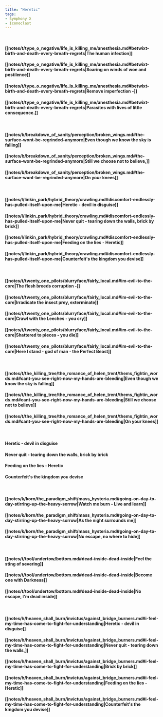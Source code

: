 ```yaml
---
title: "Heretic"
tags:
- Symphony X
- Iconoclast
---
```

&nbsp;
#### [[notes/t/type_o_negative/life_is_killing_me/anesthesia.md#betwixt-birth-and-death-every-breath-regrets|The human infection]]
#### [[notes/t/type_o_negative/life_is_killing_me/anesthesia.md#betwixt-birth-and-death-every-breath-regrets|Soaring on winds of woe and pestilence]]
#### [[notes/t/type_o_negative/life_is_killing_me/anesthesia.md#betwixt-birth-and-death-every-breath-regrets|Remove imperfection -]]
#### [[notes/t/type_o_negative/life_is_killing_me/anesthesia.md#betwixt-birth-and-death-every-breath-regrets|Parasites with lives of little consequence.]]
&nbsp;
#### [[notes/b/breakdown_of_sanity/perception/broken_wings.md#the-surface-wont-be-regrinded-anymore|Even though we know the sky is falling]]
#### [[notes/b/breakdown_of_sanity/perception/broken_wings.md#the-surface-wont-be-regrinded-anymore|Still we choose not to believe,]]
#### [[notes/b/breakdown_of_sanity/perception/broken_wings.md#the-surface-wont-be-regrinded-anymore|On your knees]]
&nbsp;
#### [[notes/l/linkin_park/hybrid_theory/crawling.md#discomfort-endlessly-has-pulled-itself-upon-me|Heretic - devil in disguise]]
#### [[notes/l/linkin_park/hybrid_theory/crawling.md#discomfort-endlessly-has-pulled-itself-upon-me|Never quit - tearing down the walls, brick by brick]]
#### [[notes/l/linkin_park/hybrid_theory/crawling.md#discomfort-endlessly-has-pulled-itself-upon-me|Feeding on the lies - Heretic]]
#### [[notes/l/linkin_park/hybrid_theory/crawling.md#discomfort-endlessly-has-pulled-itself-upon-me|Counterfeit's the kingdom you devise]]
&nbsp;
#### [[notes/t/twenty_one_pilots/blurryface/fairly_local.md#im-evil-to-the-core|The flesh breeds corruption -]]
#### [[notes/t/twenty_one_pilots/blurryface/fairly_local.md#im-evil-to-the-core|Irradicate the insect prey, exterminate]]
#### [[notes/t/twenty_one_pilots/blurryface/fairly_local.md#im-evil-to-the-core|Crawl with the Leeches - you cry]]
#### [[notes/t/twenty_one_pilots/blurryface/fairly_local.md#im-evil-to-the-core|Shattered to pieces - you die]]
#### [[notes/t/twenty_one_pilots/blurryface/fairly_local.md#im-evil-to-the-core|Here I stand - god of man - the Perfect Beast]]
&nbsp;
#### [[notes/t/the_killing_tree/the_romance_of_helen_trent/thems_fightin_words.md#cant-you-see-right-now-my-hands-are-bleeding|Even though we know the sky is falling]]
#### [[notes/t/the_killing_tree/the_romance_of_helen_trent/thems_fightin_words.md#cant-you-see-right-now-my-hands-are-bleeding|Still we choose not to believe]]
#### [[notes/t/the_killing_tree/the_romance_of_helen_trent/thems_fightin_words.md#cant-you-see-right-now-my-hands-are-bleeding|On your knees]]
&nbsp;
#### Heretic - devil in disguise
#### Never quit - tearing down the walls, brick by brick
#### Feeding on the lies - Heretic
#### Counterfeit's the kingdom you devise
&nbsp;
#### [[notes/k/korn/the_paradigm_shift/mass_hysteria.md#going-on-day-to-day-stirring-up-the-heavy-sorrow|Watch me burn - Live and learn]]
#### [[notes/k/korn/the_paradigm_shift/mass_hysteria.md#going-on-day-to-day-stirring-up-the-heavy-sorrow|As the night surrounds me]]
#### [[notes/k/korn/the_paradigm_shift/mass_hysteria.md#going-on-day-to-day-stirring-up-the-heavy-sorrow|No escape, no where to hide]]
&nbsp;
#### [[notes/t/tool/undertow/bottom.md#dead-inside-dead-inside|Feel the sting of severing]]
#### [[notes/t/tool/undertow/bottom.md#dead-inside-dead-inside|Become one with Darkness]]
#### [[notes/t/tool/undertow/bottom.md#dead-inside-dead-inside|No escape, I'm dead inside]]
&nbsp;
#### [[notes/h/heaven_shall_burn/invictus/against_bridge_burners.md#i-feel-my-time-has-come-to-fight-for-understanding|Heretic - devil in disguise]]
#### [[notes/h/heaven_shall_burn/invictus/against_bridge_burners.md#i-feel-my-time-has-come-to-fight-for-understanding|Never quit - tearing down the walls,]]
#### [[notes/h/heaven_shall_burn/invictus/against_bridge_burners.md#i-feel-my-time-has-come-to-fight-for-understanding|Brick by brick]]
#### [[notes/h/heaven_shall_burn/invictus/against_bridge_burners.md#i-feel-my-time-has-come-to-fight-for-understanding|Feeding on the lies - Heretic]]
#### [[notes/h/heaven_shall_burn/invictus/against_bridge_burners.md#i-feel-my-time-has-come-to-fight-for-understanding|Counterfeit's the kingdom you devise]]
